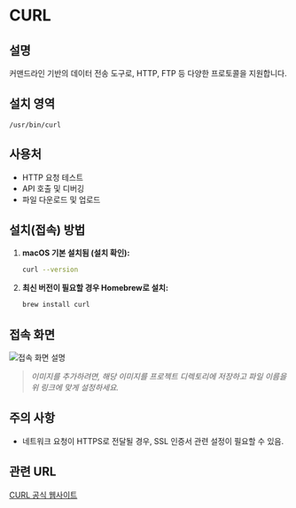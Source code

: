 # CURL

## 설명
커맨드라인 기반의 데이터 전송 도구로, HTTP, FTP 등 다양한 프로토콜을 지원합니다.

## 설치 영역
`/usr/bin/curl`

## 사용처
- HTTP 요청 테스트
- API 호출 및 디버깅
- 파일 다운로드 및 업로드

## 설치(접속) 방법
1. **macOS 기본 설치됨 (설치 확인):**
   ```bash
   curl --version
   ```
2. **최신 버전이 필요할 경우 Homebrew로 설치:**
   ```bash
   brew install curl
   ```

## 접속 화면
![접속 화면 설명](curl.png)

> *이미지를 추가하려면, 해당 이미지를 프로젝트 디렉토리에 저장하고 파일 이름을 위 링크에 맞게 설정하세요.*

## 주의 사항
- 네트워크 요청이 HTTPS로 전달될 경우, SSL 인증서 관련 설정이 필요할 수 있음.

## 관련 URL
[CURL 공식 웹사이트](https://curl.se/)
